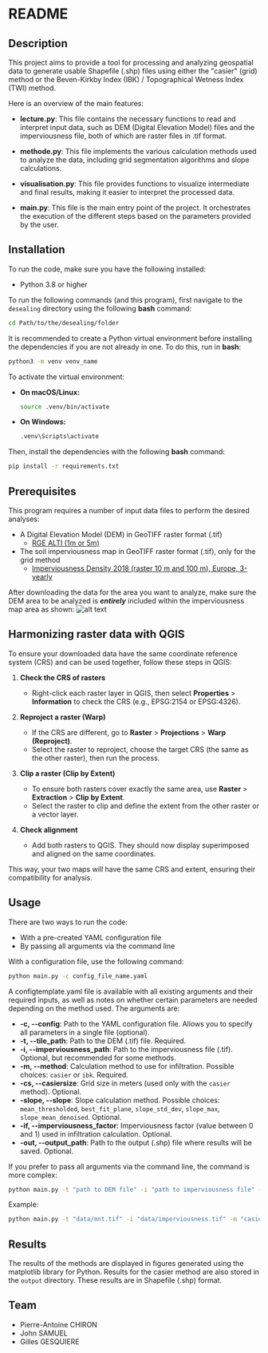 # README

## Description

This project aims to provide a tool for processing and analyzing geospatial data to generate usable Shapefile (.shp) files using either the "casier" (grid) method or the Beven-Kirkby Index (IBK) / Topographical Wetness Index (TWI) method.

Here is an overview of the main features:

- **lecture.py**: This file contains the necessary functions to read and interpret input data, such as DEM (Digital Elevation Model) files and the imperviousness file, both of which are raster files in .tif format.

- **methode.py**: This file implements the various calculation methods used to analyze the data, including grid segmentation algorithms and slope calculations.

- **visualisation.py**: This file provides functions to visualize intermediate and final results, making it easier to interpret the processed data.

- **main.py**: This file is the main entry point of the project. It orchestrates the execution of the different steps based on the parameters provided by the user.

## Installation

To run the code, make sure you have the following installed:

- Python 3.8 or higher

To run the following commands (and this program), first navigate to the `desealing` directory using the following **bash** command:

```bash
cd Path/to/the/desealing/folder
```

It is recommended to create a Python virtual environment before installing the dependencies if you are not already in one. To do this, run in **bash**:

```bash
python3 -m venv venv_name
```

To activate the virtual environment:

- **On macOS/Linux:**

    ```bash
    source .venv/bin/activate
    ```

- **On Windows:**

    ```cmd
    .venv\Scripts\activate
    ```

Then, install the dependencies with the following **bash** command:

```bash
pip install -r requirements.txt
```

## Prerequisites

This program requires a number of input data files to perform the desired analyses:

- A Digital Elevation Model (DEM) in GeoTIFF raster format (.tif)
  - [RGE ALTI (1m or 5m)]([https://geoservices.ign.fr/bdalti](https://geoservices.ign.fr/rgealti))
- The soil imperviousness map in GeoTIFF raster format (.tif), only for the grid method
  - [Imperviousness Density 2018 (raster 10 m and 100 m), Europe, 3-yearly](https://land.copernicus.eu/en/products/high-resolution-layer-imperviousness/imperviousness-density-2018#download)

After downloading the data for the area you want to analyze, make sure the DEM area to be analyzed is ***entirely*** included within the imperviousness map area as shown:
![alt text](/img/image.png)

## Harmonizing raster data with QGIS

To ensure your downloaded data have the same coordinate reference system (CRS) and can be used together, follow these steps in QGIS:

1. **Check the CRS of rasters**  
    - Right-click each raster layer in QGIS, then select **Properties** > **Information** to check the CRS (e.g., EPSG:2154 or EPSG:4326).

2. **Reproject a raster (Warp)**  
    - If the CRS are different, go to **Raster** > **Projections** > **Warp (Reproject)**.
    - Select the raster to reproject, choose the target CRS (the same as the other raster), then run the process.

3. **Clip a raster (Clip by Extent)**  
    - To ensure both rasters cover exactly the same area, use **Raster** > **Extraction** > **Clip by Extent**.
    - Select the raster to clip and define the extent from the other raster or a vector layer.

4. **Check alignment**  
    - Add both rasters to QGIS. They should now display superimposed and aligned on the same coordinates.

This way, your two maps will have the same CRS and extent, ensuring their compatibility for analysis.

## Usage

There are two ways to run the code:

- With a pre-created YAML configuration file
- By passing all arguments via the command line

With a configuration file, use the following command:

```bash
python main.py -c config_file_name.yaml
```

A configtemplate.yaml file is available with all existing arguments and their required inputs, as well as notes on whether certain parameters are needed depending on the method used.
The arguments are:

- **-c, --config**: Path to the YAML configuration file. Allows you to specify all parameters in a single file (optional).
- **-t, --tile_path**: Path to the DEM (.tif) file. Required.
- **-i, --imperviousness_path**: Path to the imperviousness file (.tif). Optional, but recommended for some methods.
- **-m, --method**: Calculation method to use for infiltration. Possible choices: `casier` or `ibk`. Required.
- **-cs, --casiersize**: Grid size in meters (used only with the `casier` method). Optional.
- **-slope, --slope**: Slope calculation method. Possible choices: `mean_thresholded`, `best_fit_plane`, `slope_std_dev`, `slope_max`, `slope_mean_denoised`. Optional.
- **-if, --imperviousness_factor**: Imperviousness factor (value between 0 and 1) used in infiltration calculation. Optional.
- **-out, --output_path**: Path to the output (.shp) file where results will be saved. Optional.

If you prefer to pass all arguments via the command line, the command is more complex:

```bash
python main.py -t "path to DEM file" -i "path to imperviousness file" -m "method" -cs "grid size in meters" -slope "slope calculation method" -if "factor between 0 and 1 for imperviousness weight" -out "path to the folder to save the resulting .shp file"
```

Example:

```bash
python main.py -t "data/mnt.tif" -i "data/imperviousness.tif" -m "casier" -cs 10 -slope "best_fit_plane" -if 0.4 -out "./output"
```

## Results

The results of the methods are displayed in figures generated using the matplotlib library for Python.
Results for the casier method are also stored in the `output` directory. These results are in Shapefile (.shp) format.

## Team
- Pierre-Antoine CHIRON
- John SAMUEL
- Gilles GESQUIERE
